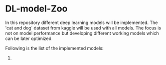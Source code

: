 # DL-model-Zoo

In this repository different deep learning models will be implemented. The 'cat and dog' dataset from kaggle will be used with
all models. The focus is not on model performance but developing different working models which can be later optimized.

Following is the list of the implemented models:

1. 
